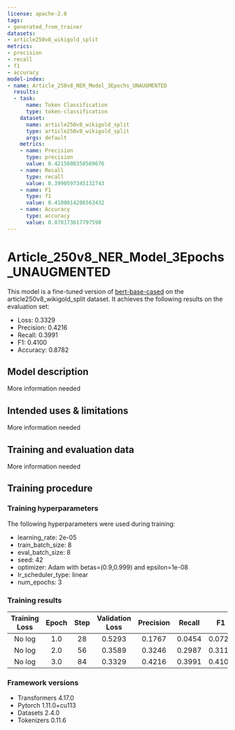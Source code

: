 ```yaml
---
license: apache-2.0
tags:
- generated_from_trainer
datasets:
- article250v8_wikigold_split
metrics:
- precision
- recall
- f1
- accuracy
model-index:
- name: Article_250v8_NER_Model_3Epochs_UNAUGMENTED
  results:
  - task:
      name: Token Classification
      type: token-classification
    dataset:
      name: article250v8_wikigold_split
      type: article250v8_wikigold_split
      args: default
    metrics:
    - name: Precision
      type: precision
      value: 0.4215600350569676
    - name: Recall
      type: recall
      value: 0.3990597345132743
    - name: F1
      type: f1
      value: 0.4100014206563432
    - name: Accuracy
      type: accuracy
      value: 0.878173617797598
---
```


<!-- This model card has been generated automatically according to the information the Trainer had access to. You
should probably proofread and complete it, then remove this comment. -->

# Article_250v8_NER_Model_3Epochs_UNAUGMENTED

This model is a fine-tuned version of [bert-base-cased](https://huggingface.co/bert-base-cased) on the article250v8_wikigold_split dataset.
It achieves the following results on the evaluation set:
- Loss: 0.3329
- Precision: 0.4216
- Recall: 0.3991
- F1: 0.4100
- Accuracy: 0.8782

## Model description

More information needed

## Intended uses & limitations

More information needed

## Training and evaluation data

More information needed

## Training procedure

### Training hyperparameters

The following hyperparameters were used during training:
- learning_rate: 2e-05
- train_batch_size: 8
- eval_batch_size: 8
- seed: 42
- optimizer: Adam with betas=(0.9,0.999) and epsilon=1e-08
- lr_scheduler_type: linear
- num_epochs: 3

### Training results

| Training Loss | Epoch | Step | Validation Loss | Precision | Recall | F1     | Accuracy |
|:-------------:|:-----:|:----:|:---------------:|:---------:|:------:|:------:|:--------:|
| No log        | 1.0   | 28   | 0.5293          | 0.1767    | 0.0454 | 0.0722 | 0.7988   |
| No log        | 2.0   | 56   | 0.3589          | 0.3246    | 0.2987 | 0.3111 | 0.8611   |
| No log        | 3.0   | 84   | 0.3329          | 0.4216    | 0.3991 | 0.4100 | 0.8782   |


### Framework versions

- Transformers 4.17.0
- Pytorch 1.11.0+cu113
- Datasets 2.4.0
- Tokenizers 0.11.6
